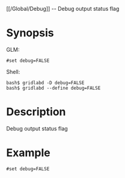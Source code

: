[[/Global/Debug]] -- Debug output status flag

# Synopsis

GLM:

~~~
#set debug=FALSE
~~~

Shell:

~~~
bash$ gridlabd -D debug=FALSE
bash$ gridlabd --define debug=FALSE
~~~

# Description

Debug output status flag

# Example

~~~
#set debug=FALSE
~~~
